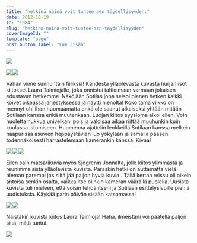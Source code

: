 ```yaml
---
title: "hetkinä näinä voit tuntee sen täydellisyyden."
date: 2012-10-19
id: "1084"
slug: "hetkina-naina-voit-tuntee-sen-taydellisyyden"
coverImageId: ""
template: "page"
post_button_label: "Lue lisää"
---
```


[![](/images/IMG_7389.png)](http://4.bp.blogspot.com/-025no255xns/UIFDiYiNkqI/AAAAAAAABsY/MOPEMt4pyE0/s1600/IMG_7389.png)

[![](/images/maisa_11.jpg)](http://4.bp.blogspot.com/-hjnPWcc7s4w/UIFDjWE0e5I/AAAAAAAABsc/uQgxmctVMAM/s1600/maisa_11.jpg)[![](/images/maisa_2.jpg)](http://1.bp.blogspot.com/-o6MFTKz980U/UIFDmA5xd-I/AAAAAAAABs4/jW7Bbn_5suU/s1600/maisa_2.jpg)

Vähän viime sunnuntain fiiliksiä! Kahdesta ylläolevasta kuvasta hurjan isot kiitokset Laura Taimiojalle, joka onnistui taltioimaan varmaan jokaisen edustavan hetkemme. Näköjään Sotilas jopa seisoi pienen hetken kaikki koivet oikeassa järjestyksessä ja näytti hienolta! Koko tämä viikko on mennyt ohi ihan huomaamatta enkä ole saanut aikaiseksi yhtään mitään Sotilaan kanssa enkä muutenkaan. Luojan kiitos syysloma alkoi eilen. Voin huoletta nukkua univelkani pois ja valoisaa aikaa riittää muuhunkin kuin koulussa istumiseen. Huomenna ajattelin lenkkeillä Sotilaan kanssa melkein naapurissa asuvien heppaystävien luo yökylään ja samalla pääsen todennäköisesti harrastelemaan kamerankin kanssa. Kivaa!

[![](/images/IMG_7174.png)](http://3.bp.blogspot.com/-YaE1thc3NrI/UIFDdr5yV4I/AAAAAAAABsA/gxSBx5VWeM0/s1600/IMG_7174.png)[![](/images/IMG_0019j.JPG)](http://3.bp.blogspot.com/-gojHrx2QMgk/UIFFDW6Mx1I/AAAAAAAABtQ/On1p5t_Tm3Y/s1600/IMG_0019j.JPG)[![](/images/IMG_7261.png)](http://2.bp.blogspot.com/-7XCkAVGGcP4/UIFDfDZyNHI/AAAAAAAABsI/iJAAw7cixIs/s1600/IMG_7261.png)

Eilen sain mätsärikuvia myös Sjögrenin Jonnalta, jolle kiitos ylimmästä ja reunimmaisista ylläolevista kuvista. Paraskin hetki on auttamatta vielä hieman parempi jos siitä jää paljon hyviä kuvia.. Tällä kertaa reissu oli oikein antoisa senkin osalta, vaikka itse olinkin kameran väärällä puolella. Uusista kuvista tuli mieleen, että voisin tehdä itseni ja Sotilaan esittelysivuille pieniä uudistuksia. Käykää parin päivän sisään katsomassa!

[![](/images/maisa_8.jpg)](http://3.bp.blogspot.com/-z9zPhyVEwm8/UIFDospOUVI/AAAAAAAABtI/fablLAtWa_U/s1600/maisa_8.jpg)[![](/images/maisa_13.jpg)](http://3.bp.blogspot.com/-I8kA0Y-Dwhg/UIFDkBZeGrI/AAAAAAAABso/aV4JNCED3sQ/s1600/maisa_13.jpg)

Näistäkin kuvista kiitos Laura Taimioja! Haha, ilmeistäni voi päätellä paljon siitä, miltä tuntui.

[![](/images/ak.png)](http://3.bp.blogspot.com/-m6ZBOYpub8w/UIGgZaO2KMI/AAAAAAAABuU/-2pzu1KLo0A/s1600/ak.png)
